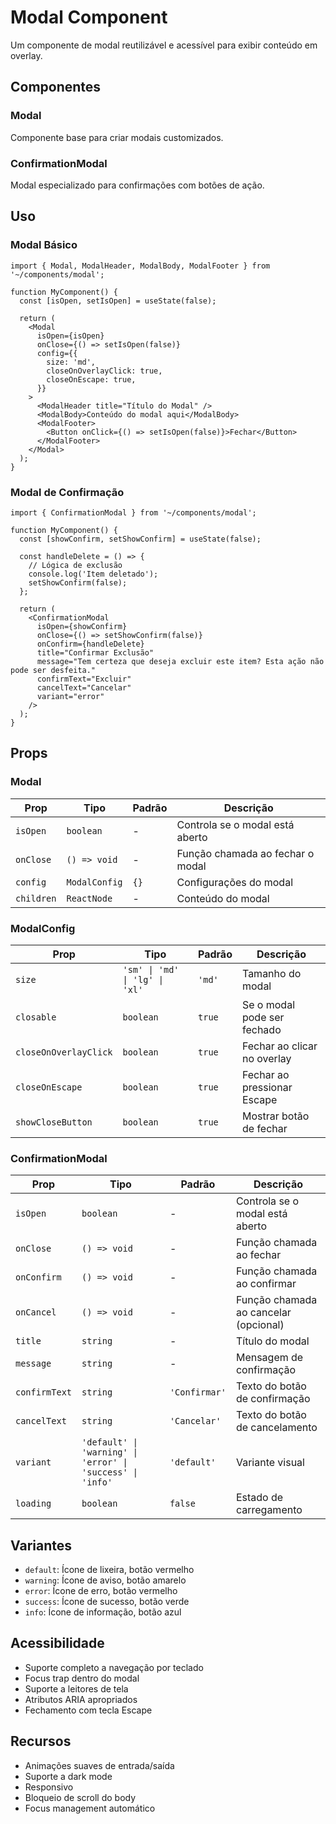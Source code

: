 # Modal Component

Um componente de modal reutilizável e acessível para exibir conteúdo em overlay.

## Componentes

### Modal

Componente base para criar modais customizados.

### ConfirmationModal

Modal especializado para confirmações com botões de ação.

## Uso

### Modal Básico

```tsx
import { Modal, ModalHeader, ModalBody, ModalFooter } from '~/components/modal';

function MyComponent() {
  const [isOpen, setIsOpen] = useState(false);

  return (
    <Modal
      isOpen={isOpen}
      onClose={() => setIsOpen(false)}
      config={{
        size: 'md',
        closeOnOverlayClick: true,
        closeOnEscape: true,
      }}
    >
      <ModalHeader title="Título do Modal" />
      <ModalBody>Conteúdo do modal aqui</ModalBody>
      <ModalFooter>
        <Button onClick={() => setIsOpen(false)}>Fechar</Button>
      </ModalFooter>
    </Modal>
  );
}
```

### Modal de Confirmação

```tsx
import { ConfirmationModal } from '~/components/modal';

function MyComponent() {
  const [showConfirm, setShowConfirm] = useState(false);

  const handleDelete = () => {
    // Lógica de exclusão
    console.log('Item deletado');
    setShowConfirm(false);
  };

  return (
    <ConfirmationModal
      isOpen={showConfirm}
      onClose={() => setShowConfirm(false)}
      onConfirm={handleDelete}
      title="Confirmar Exclusão"
      message="Tem certeza que deseja excluir este item? Esta ação não pode ser desfeita."
      confirmText="Excluir"
      cancelText="Cancelar"
      variant="error"
    />
  );
}
```

## Props

### Modal

| Prop       | Tipo          | Padrão | Descrição                        |
| ---------- | ------------- | ------ | -------------------------------- |
| `isOpen`   | `boolean`     | -      | Controla se o modal está aberto  |
| `onClose`  | `() => void`  | -      | Função chamada ao fechar o modal |
| `config`   | `ModalConfig` | `{}`   | Configurações do modal           |
| `children` | `ReactNode`   | -      | Conteúdo do modal                |

### ModalConfig

| Prop                  | Tipo                           | Padrão | Descrição                   |
| --------------------- | ------------------------------ | ------ | --------------------------- |
| `size`                | `'sm' \| 'md' \| 'lg' \| 'xl'` | `'md'` | Tamanho do modal            |
| `closable`            | `boolean`                      | `true` | Se o modal pode ser fechado |
| `closeOnOverlayClick` | `boolean`                      | `true` | Fechar ao clicar no overlay |
| `closeOnEscape`       | `boolean`                      | `true` | Fechar ao pressionar Escape |
| `showCloseButton`     | `boolean`                      | `true` | Mostrar botão de fechar     |

### ConfirmationModal

| Prop          | Tipo                                                       | Padrão        | Descrição                             |
| ------------- | ---------------------------------------------------------- | ------------- | ------------------------------------- |
| `isOpen`      | `boolean`                                                  | -             | Controla se o modal está aberto       |
| `onClose`     | `() => void`                                               | -             | Função chamada ao fechar              |
| `onConfirm`   | `() => void`                                               | -             | Função chamada ao confirmar           |
| `onCancel`    | `() => void`                                               | -             | Função chamada ao cancelar (opcional) |
| `title`       | `string`                                                   | -             | Título do modal                       |
| `message`     | `string`                                                   | -             | Mensagem de confirmação               |
| `confirmText` | `string`                                                   | `'Confirmar'` | Texto do botão de confirmação         |
| `cancelText`  | `string`                                                   | `'Cancelar'`  | Texto do botão de cancelamento        |
| `variant`     | `'default' \| 'warning' \| 'error' \| 'success' \| 'info'` | `'default'`   | Variante visual                       |
| `loading`     | `boolean`                                                  | `false`       | Estado de carregamento                |

## Variantes

- `default`: Ícone de lixeira, botão vermelho
- `warning`: Ícone de aviso, botão amarelo
- `error`: Ícone de erro, botão vermelho
- `success`: Ícone de sucesso, botão verde
- `info`: Ícone de informação, botão azul

## Acessibilidade

- Suporte completo a navegação por teclado
- Focus trap dentro do modal
- Suporte a leitores de tela
- Atributos ARIA apropriados
- Fechamento com tecla Escape

## Recursos

- Animações suaves de entrada/saída
- Suporte a dark mode
- Responsivo
- Bloqueio de scroll do body
- Focus management automático
